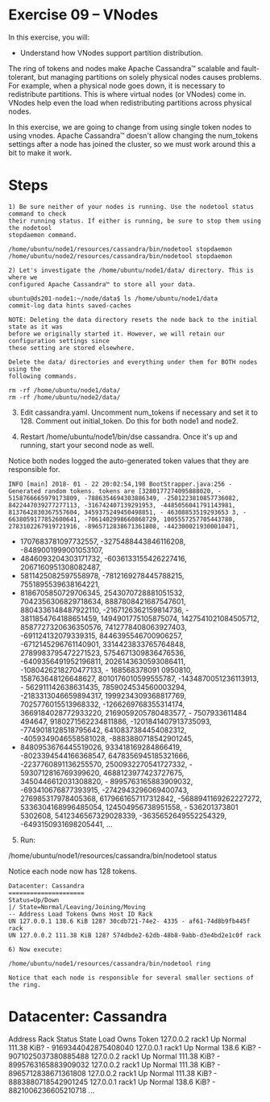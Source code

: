 # Exercise 09 – VNodes

In this exercise, you will:

- Understand how VNodes support partition distribution.

The ring of tokens and nodes make Apache Cassandra™ scalable and fault-tolerant, but
managing partitions on solely physical nodes causes problems. For example, when a physical
node goes down, it is necessary to redistribute partitions. This is where virtual nodes (or VNodes)
come in. VNodes help even the load when redistributing partitions across physical nodes.

In this exercise, we are going to change from using single token nodes to using vnodes.
Apache Cassandra™ doesn't allow changing the num_tokens settings after a node has joined
the cluster, so we must work around this a bit to make it work.

# Steps

```
1) Be sure neither of your nodes is running. Use the nodetool status command to check
their running status. If either is running, be sure to stop them using the nodetool
stopdaemon command.
```
```
/home/ubuntu/node1/resources/cassandra/bin/nodetool stopdaemon
/home/ubuntu/node2/resources/cassandra/bin/nodetool stopdaemon
```
```
2) Let's investigate the /home/ubuntu/node1/data/ directory. This is where we
configured Apache Cassandra™ to store all your data.
```
```
ubuntu@ds201-node1:~/node/data$ ls /home/ubuntu/node1/data
commit-log data hints saved-caches
```
```
NOTE: Deleting the data directory resets the node back to the initial state as it was
before we originally started it. However, we will retain our configuration settings since
these setting are stored elsewhere.
```
```
Delete the data/ directories and everything under them for BOTH nodes using the
following commands.
```
```
rm -rf /home/ubuntu/node1/data/
rm -rf /home/ubuntu/node2/data/
```

3) Edit cassandra.yaml. Uncomment num_tokens if necessary and set it to 128.
Comment out initial_token. Do this for both node1 and node2.

4) Restart /home/ubuntu/node1/bin/dse cassandra. Once it's up and running, start
your second node as well.

Notice both nodes logged the auto-generated token values that they are responsible for.

```
INFO [main] 2018- 01 - 22 20:02:54,198 BootStrapper.java:256 -
Generated random tokens. tokens are [3280177274095888020, -
5158766665979173809, -7886354694303886349, -2501223810857736082,
8422447039277277113, -316742407139291953, -4485056041791143981,
8137642830367557604, 3459375249450498851, - 46308853519293653 3, -
6638059177852600641, -7061402998660868729, 1005557257705443780,
2783102267919721916, -8965712838671361808, -4423000219300010471,
```
- 1707683781097732557, -3275488443846116208, -8489001999001053107,
- 4846093204303171732, -6036133155426227416, 2067160951308082487,
- 5811425082597558978, -7812169278445788215, 7551895539638164221,
- 8186705850729706345, 2543070728881051532, 7042356306829718634,
8887808421687547601, 8804336148487922110, -2167126362159814736, -
3811854764188651459, 1494901775105875074, 1427541021084505712,
8587727320636350576, 7412778408063927403, -691124132079339315,
8446395546700906257, -6712145296761140901, 3314423833765764848,
2789983795472271523, 5754671309836476536, -6409356491952196811,
2026143630593086411, -1080426218270477133, - 168568378091 0950810,
158763648126648627, 8010176010599555787, -1434870051236113913, -
562911142638631435, 7859024534560003294, -2183313046659894317,
1999234309368817769, 7025776015513968332, -1266269768355314174,
3669184028772933220, 2169059205780483577, - 7507933611484 494647,
9180271562234811886, -1201841407913735093, -7749018128518795642,
6410837384454082312, -4059349046558581028, -8883880718542901245,
- 8480953676445519026, 933418169284866419, -8023394544166368547,
6478356945185321666, -2237760891136255570, 2500932270541727332, -
5930712816769399620, 4688123977423727675, 3450446612031308820, -
8995763165883909032, -693410676877393915, -2742943296069400743,
276985317978405368, 6179661657117312842, -5688941169262227272,
5336304168996485054, 124504956738951558, - 536201373801 5302608,
5412346567329028339, -3635652649552254329, -6493150931698205441,
...

5) Run:

/home/ubuntu/node1/resources/cassandra/bin/nodetool status

Notice each node now has 128 tokens.


```
Datacenter: Cassandra
=====================
Status=Up/Down
|/ State=Normal/Leaving/Joining/Moving
-- Address Load Tokens Owns Host ID Rack
UN 127.0.0.1 138.6 KiB 128? 30cdb721-74e2- 4335 - af61-74d8b9fb445f rack
UN 127.0.0.2 111.38 KiB 128? 574dbde2-62db-48b8-9abb-d3e4bd2e1c0f rack
```
```
6) Now execute:
```
```
/home/ubuntu/node1/resources/cassandra/bin/nodetool ring
```
```
Notice that each node is responsible for several smaller sections of the ring.
```
Datacenter: Cassandra
==========
Address Rack Status State Load Owns Token
127.0.0.2 rack1 Up Normal 111.38 KiB? - 9169344042875408040
127.0.0.1 rack1 Up Normal 138.6 KiB? - 9071025037380885488
127.0.0.2 rack1 Up Normal 111.38 KiB? - 8995763165883909032
127.0.0.2 rack1 Up Normal 111.38 KiB? - 8965712838671361808
127.0.0.2 rack1 Up Normal 111.38 KiB? - 8883880718542901245
127.0.0.1 rack1 Up Normal 138.6 KiB? - 8821006236605210718
...


